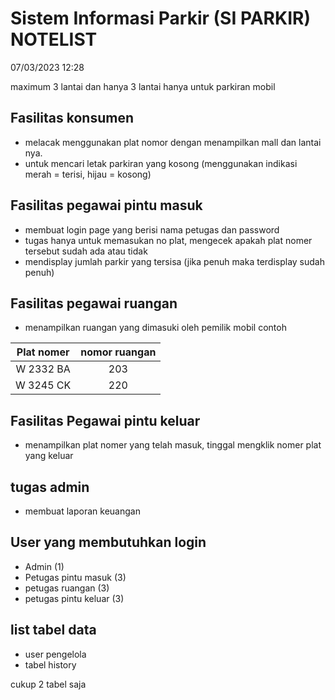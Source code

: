 # Sistem Informasi Parkir (SI PARKIR) NOTELIST
07/03/2023 12:28

maximum 3 lantai dan hanya 3 lantai hanya untuk parkiran mobil

## Fasilitas konsumen
- melacak menggunakan plat nomor dengan menampilkan mall dan lantai nya.
- untuk mencari letak parkiran yang kosong (menggunakan indikasi merah = terisi, hijau = kosong)

## Fasilitas pegawai pintu masuk
- membuat login page yang berisi nama petugas dan password
- tugas hanya untuk memasukan no plat, mengecek apakah plat nomer tersebut sudah ada atau tidak
- mendisplay jumlah parkir yang tersisa (jika penuh maka terdisplay sudah penuh)

## Fasilitas pegawai ruangan
- menampilkan ruangan yang dimasuki oleh pemilik mobil
contoh

| Plat nomer | nomor ruangan |
|:----------:|:-------------:|
| W 2332 BA  |           203 |
| W 3245 CK  |           220 |

## Fasilitas Pegawai pintu keluar
- menampilkan plat nomer yang telah masuk, tinggal mengklik nomer plat yang keluar

## tugas admin
- membuat laporan keuangan

## User yang membutuhkan login
- Admin (1)
- Petugas pintu masuk (3)
- petugas ruangan (3)
- petugas pintu keluar (3)

## list tabel data
- user pengelola
- tabel history

cukup 2 tabel saja
